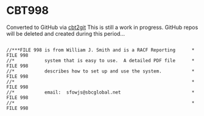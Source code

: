 # CBT998
Converted to GitHub via [cbt2git](https://github.com/wizardofzos/cbt2git)
This is still a work in progress. GitHub repos will be deleted and created during this period...
~~~~~~~~~~~~~~~~

//***FILE 998 is from William J. Smith and is a RACF Reporting      *   FILE 998
//*           system that is easy to use.  A detailed PDF file      *   FILE 998
//*           describes how to set up and use the system.           *   FILE 998
//*                                                                 *   FILE 998
//*           email:  sfowjs@sbcglobal.net                          *   FILE 998
//*                                                                 *   FILE 998
~~~~~~~~~~~~~~~~

